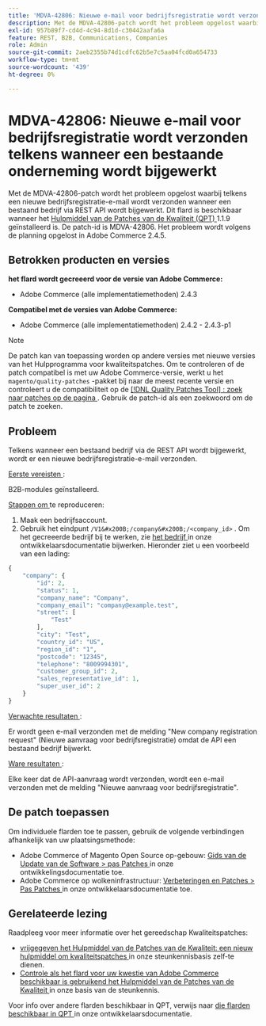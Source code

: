 ```yaml
---
title: 'MDVA-42806: Nieuwe e-mail voor bedrijfsregistratie wordt verzonden telkens wanneer een bestaande onderneming wordt bijgewerkt'
description: Met de MDVA-42806-patch wordt het probleem opgelost waarbij telkens een nieuwe bedrijfsregistratie-e-mail wordt verzonden wanneer een bestaand bedrijf via REST API wordt bijgewerkt. Deze patch is beschikbaar wanneer [Quality Patches Tool (QPT)] (/help/announcements/adobe-commerce-announcements/magento-quality-patches-released-new-tool-to-self-serve-quality-patches.md) 1.1.9 is geïnstalleerd. De patch-id is MDVA-42806. Het probleem wordt volgens de planning opgelost in Adobe Commerce 2.4.5.
exl-id: 957b89f7-cd4d-4c94-8d1d-c30442aafa6a
feature: REST, B2B, Communications, Companies
role: Admin
source-git-commit: 2aeb2355b74d1cdfc62b5e7c5aa04fcd0a654733
workflow-type: tm+mt
source-wordcount: '439'
ht-degree: 0%

---
```


# MDVA-42806: Nieuwe e-mail voor bedrijfsregistratie wordt verzonden telkens wanneer een bestaande onderneming wordt bijgewerkt

Met de MDVA-42806-patch wordt het probleem opgelost waarbij telkens een nieuwe bedrijfsregistratie-e-mail wordt verzonden wanneer een bestaand bedrijf via REST API wordt bijgewerkt. Dit flard is beschikbaar wanneer het [ Hulpmiddel van de Patches van de Kwaliteit (QPT) ](/help/announcements/adobe-commerce-announcements/magento-quality-patches-released-new-tool-to-self-serve-quality-patches.md) 1.1.9 geïnstalleerd is. De patch-id is MDVA-42806. Het probleem wordt volgens de planning opgelost in Adobe Commerce 2.4.5.

## Betrokken producten en versies

**het flard wordt gecreeerd voor de versie van Adobe Commerce:**

* Adobe Commerce (alle implementatiemethoden) 2.4.3

**Compatibel met de versies van Adobe Commerce:**

* Adobe Commerce (alle implementatiemethoden) 2.4.2 - 2.4.3-p1

>[!NOTE]
>
>De patch kan van toepassing worden op andere versies met nieuwe versies van het Hulpprogramma voor kwaliteitspatches. Om te controleren of de patch compatibel is met uw Adobe Commerce-versie, werkt u het `magento/quality-patches` -pakket bij naar de meest recente versie en controleert u de compatibiliteit op de [[!DNL Quality Patches Tool] : zoek naar patches op de pagina ](https://experienceleague.adobe.com/tools/commerce-quality-patches/index.html) . Gebruik de patch-id als een zoekwoord om de patch te zoeken.

## Probleem

Telkens wanneer een bestaand bedrijf via de REST API wordt bijgewerkt, wordt er een nieuwe bedrijfsregistratie-e-mail verzonden.

<u> Eerste vereisten </u>:

B2B-modules geïnstalleerd.

<u> Stappen om </u> te reproduceren:

1. Maak een bedrijfsaccount.
1. Gebruik het eindpunt `/V1&#x200B;/company&#x200B;/<company_id>` . Om het gecreeerde bedrijf bij te werken, zie [ het bedrijf ](https://developer.adobe.com/commerce/webapi/rest/b2b/company-object/#update-the-company) in onze ontwikkelaarsdocumentatie bijwerken. Hieronder ziet u een voorbeeld van een lading:

```php
{
    "company": {
        "id": 2,
        "status": 1,
        "company_name": "Company",
        "company_email": "company@example.test",
        "street": [
            "Test"
        ],
        "city": "Test",
        "country_id": "US",
        "region_id": "1",
        "postcode": "12345",
        "telephone": "8009994301",
        "customer_group_id": 2,
        "sales_representative_id": 1,
        "super_user_id": 2
    }
}
```

<u> Verwachte resultaten </u>:

Er wordt geen e-mail verzonden met de melding &quot;New company registration request&quot; (Nieuwe aanvraag voor bedrijfsregistratie) omdat de API een bestaand bedrijf bijwerkt.

<u> Ware resultaten </u>:

Elke keer dat de API-aanvraag wordt verzonden, wordt een e-mail verzonden met de melding &quot;Nieuwe aanvraag voor bedrijfsregistratie&quot;.

## De patch toepassen

Om individuele flarden toe te passen, gebruik de volgende verbindingen afhankelijk van uw plaatsingsmethode:

* Adobe Commerce of Magento Open Source op-gebouw: [ Gids van de Update van de Software > pas Patches ](https://experienceleague.adobe.com/en/docs/commerce-operations/tools/quality-patches-tool/usage) in onze ontwikkelingsdocumentatie toe.
* Adobe Commerce op wolkeninfrastructuur: [ Verbeteringen en Patches > Pas Patches ](https://experienceleague.adobe.com/en/docs/commerce-cloud-service/user-guide/develop/upgrade/apply-patches) in onze ontwikkelaarsdocumentatie toe.

## Gerelateerde lezing

Raadpleeg voor meer informatie over het gereedschap Kwaliteitspatches:

* [ vrijgegeven het Hulpmiddel van de Patches van de Kwaliteit: een nieuw hulpmiddel om kwaliteitspatches ](/help/announcements/adobe-commerce-announcements/magento-quality-patches-released-new-tool-to-self-serve-quality-patches.md) in onze steunkennisbasis zelf-te dienen.
* [ Controle als het flard voor uw kwestie van Adobe Commerce beschikbaar is gebruikend het Hulpmiddel van de Patches van de Kwaliteit ](/help/support-tools/patches-available-in-qpt-tool/check-patch-for-magento-issue-with-magento-quality-patches.md) in onze basis van de steunkennis.

Voor info over andere flarden beschikbaar in QPT, verwijs naar [ die flarden beschikbaar in QPT ](https://experienceleague.adobe.com/tools/commerce-quality-patches/index.html) in onze ontwikkelaarsdocumentatie.
